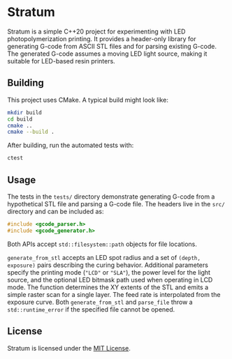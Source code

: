 # Stratum

Stratum is a simple C++20 project for experimenting with LED photopolymerization printing. It provides a header-only library for generating G-code from ASCII STL files and for parsing existing G-code. The generated G-code assumes a moving LED light source, making it suitable for LED-based resin printers.

## Building

This project uses CMake. A typical build might look like:

```bash
mkdir build
cd build
cmake ..
cmake --build .
```

After building, run the automated tests with:

```bash
ctest
```

## Usage

The tests in the `tests/` directory demonstrate generating G-code from a hypothetical STL file and parsing a G-code file. The headers live in the `src/` directory and can be included as:

```cpp
#include <gcode_parser.h>
#include <gcode_generator.h>
```

Both APIs accept `std::filesystem::path` objects for file locations.

`generate_from_stl` accepts an LED spot radius and a set of `(depth,
exposure)` pairs describing the curing behavior. Additional parameters
specify the printing mode (`"LCD"` or `"SLA"`), the power level for the
light source, and the optional LED bitmask path used when operating in LCD
mode. The function determines the XY extents of the STL and emits a simple
raster scan for a single layer. The feed rate is interpolated from the
exposure curve. Both `generate_from_stl` and `parse_file` throw a
`std::runtime_error` if the specified file cannot be opened.

## License

Stratum is licensed under the [MIT License](LICENSE).
